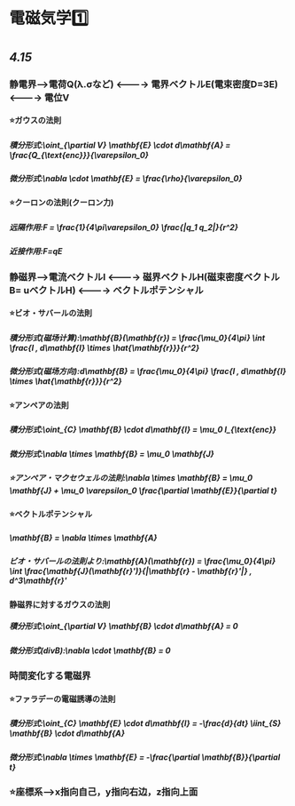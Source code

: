 # 電磁気学1️⃣
## *4.15*
### 静電界-->電荷Q(λ.σなど) <----> 電界ベクトルE(電束密度D=3E) <----> 電位V
#### ⭐️ガウスの法則
##### 積分形式:\oint_{\partial V} \mathbf{E} \cdot d\mathbf{A} = \frac{Q_{\text{enc}}}{\varepsilon_0}
##### 微分形式:\nabla \cdot \mathbf{E} = \frac{\rho}{\varepsilon_0}
#### ⭐️クーロンの法則(クーロン力)
##### 远隔作用:F = \frac{1}{4\pi\varepsilon_0} \frac{|q_1 q_2|}{r^2}
##### 近接作用:F=qE
### 静磁界-->電流ベクトルI <----> 磁界ベクトルH(磁束密度ベクトルB= uベクトルH) <----> ベクトルポテンシャル
#### ⭐️ビオ・サバールの法則
##### 積分形式(磁场计算):\mathbf{B}(\mathbf{r}) = \frac{\mu_0}{4\pi} \int \frac{I \, d\mathbf{l} \times \hat{\mathbf{r}}}{r^2}
##### 微分形式(磁场方向):d\mathbf{B} = \frac{\mu_0}{4\pi} \frac{I \, d\mathbf{l} \times \hat{\mathbf{r}}}{r^2}
#### ⭐️アンペアの法則
##### 積分形式:\oint_{C} \mathbf{B} \cdot d\mathbf{l} = \mu_0 I_{\text{enc}}
##### 微分形式:\nabla \times \mathbf{B} = \mu_0 \mathbf{J}
##### ⭐️アンペア・マクセウェルの法則:\nabla \times \mathbf{B} = \mu_0 \mathbf{J} + \mu_0 \varepsilon_0 \frac{\partial \mathbf{E}}{\partial t}
#### ⭐️ベクトルポテンシャル
##### \mathbf{B} = \nabla \times \mathbf{A}
##### ビオ・サバールの法則より:\mathbf{A}(\mathbf{r}) = \frac{\mu_0}{4\pi} \int \frac{\mathbf{J}(\mathbf{r}')}{|\mathbf{r} - \mathbf{r}'|} \, d^3\mathbf{r}'
#### 静磁界に対するガウスの法則
##### 積分形式:\oint_{\partial V} \mathbf{B} \cdot d\mathbf{A} = 0
##### 微分形式(divB):\nabla \cdot \mathbf{B} = 0
### 時間変化する電磁界
#### ⭐️ファラデーの電磁誘導の法則
##### 積分形式:\oint_{C} \mathbf{E} \cdot d\mathbf{l} = -\frac{d}{dt} \iint_{S} \mathbf{B} \cdot d\mathbf{A}
##### 微分形式:\nabla \times \mathbf{E} = -\frac{\partial \mathbf{B}}{\partial t}
### ⭐️座標系-->x指向自己，y指向右边，z指向上面

